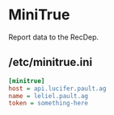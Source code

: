 MiniTrue
========

Report data to the RecDep.

/etc/minitrue.ini 
-----------------

```ini
[minitrue]
host = api.lucifer.pault.ag
name = leliel.pault.ag
token = something-here
```
